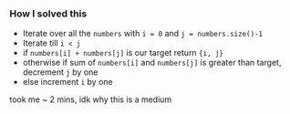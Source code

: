 ### How I solved this
- Iterate over all the `numbers` with `i = 0` and `j = numbers.size()-1`
- Iterate till `i < j`
- if `numbers[i] + numbers[j]` is our target return `{i, j}`
- otherwise if sum of `numbers[i]` and `numbers[j]` is greater than target, decrement `j` by one
- else increment `i` by one

took me ~ 2 mins, idk why this is a medium
